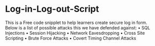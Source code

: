# Log-in-Log-out-Script
This is a Free code snipplet to help learners create secure log in form.
Below is a list of possible attacks this we have defended against:
•	SQL Injections
•	Session Hijacking
•	Network Eavesdropping
•	Cross Site Scripting
•	Brute Force Attacks
•	Covert Timing Channel Attacks
